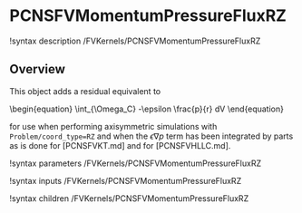 # PCNSFVMomentumPressureFluxRZ

!syntax description /FVKernels/PCNSFVMomentumPressureFluxRZ

## Overview

This object adds a residual equivalent to

\begin{equation}
\int_{\Omega_C} -\epsilon \frac{p}{r} dV
\end{equation}

for use when performing axisymmetric simulations with `Problem/coord_type=RZ`
and when the $\epsilon \nabla p$ term has been integrated by parts as is done
for [PCNSFVKT.md] and for [PCNSFVHLLC.md].

!syntax parameters /FVKernels/PCNSFVMomentumPressureFluxRZ

!syntax inputs /FVKernels/PCNSFVMomentumPressureFluxRZ

!syntax children /FVKernels/PCNSFVMomentumPressureFluxRZ
